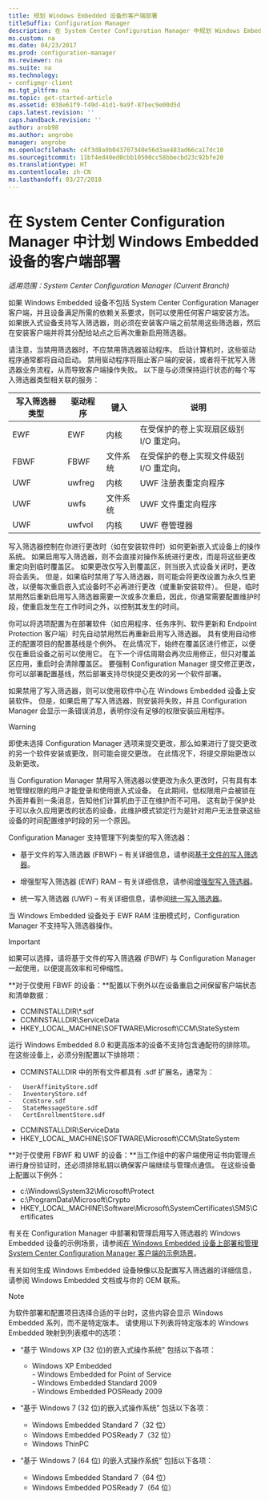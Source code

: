 ```yaml
---
title: 规划 Windows Embedded 设备的客户端部署
titleSuffix: Configuration Manager
description: 在 System Center Configuration Manager 中规划 Windows Embedded 设备的客户端部署。
ms.custom: na
ms.date: 04/23/2017
ms.prod: configuration-manager
ms.reviewer: na
ms.suite: na
ms.technology:
- configmgr-client
ms.tgt_pltfrm: na
ms.topic: get-started-article
ms.assetid: 038e61f9-f49d-41d1-9a9f-87bec9e00d5d
caps.latest.revision: ''
caps.handback.revision: ''
author: arob98
ms.author: angrobe
manager: angrobe
ms.openlocfilehash: c4f3d8a9b043707340e56d3ae483ad66ca17dc10
ms.sourcegitcommit: 11bf4ed40ed0cbb10500cc58bbecbd23c92bfe20
ms.translationtype: HT
ms.contentlocale: zh-CN
ms.lasthandoff: 03/27/2018
---
```

# <a name="planning-for-client-deployment-to-windows-embedded-devices-in-system-center-configuration-manager"></a>在 System Center Configuration Manager 中计划 Windows Embedded 设备的客户端部署

*适用范围：System Center Configuration Manager (Current Branch)*

<a name="BKMK_DeployClientEmbedded"></a>如果 Windows Embedded 设备不包括 System Center Configuration Manager 客户端，并且设备满足所需的依赖关系要求，则可以使用任何客户端安装方法。 如果嵌入式设备支持写入筛选器，则必须在安装客户端之前禁用这些筛选器，然后在安装客户端并将其分配给站点之后再次重新启用筛选器。  

 请注意，当禁用筛选器时，不应禁用筛选器驱动程序。 启动计算机时，这些驱动程序通常都将自动启动。 禁用驱动程序将阻止客户端的安装，或者将干扰写入筛选器业务流程，从而导致客户端操作失败。 以下是与必须保持运行状态的每个写入筛选器类型相关联的服务：  

|写入筛选器类型|驱动程序|键入|说明|  
|-----------------------|------------|----------|-----------------|  
|EWF|EWF|内核|在受保护的卷上实现扇区级别 I/O 重定向。|  
|FBWF|FBWF|文件系统|在受保护的卷上实现文件级别 I/O 重定向。|  
|UWF|uwfreg|内核|UWF 注册表重定向程序|  
|UWF|uwfs|文件系统|UWF 文件重定向程序|  
|UWF|uwfvol|内核|UWF 卷管理器|  

 写入筛选器控制在你进行更改时（如在安装软件时）如何更新嵌入式设备上的操作系统。 如果启用写入筛选器，则不会直接对操作系统进行更改，而是将这些更改重定向到临时覆盖区。 如果更改仅写入到覆盖区，则当嵌入式设备关闭时，更改将会丢失。 但是，如果临时禁用了写入筛选器，则可能会将更改设置为永久性更改，以便每次重启嵌入式设备时不必再进行更改（或重新安装软件）。 但是，临时禁用然后重新启用写入筛选器需要一次或多次重启，因此，你通常需要配置维护时段，使重启发生在工作时间之外，以控制其发生的时间。  

 你可以将选项配置为在部署软件（如应用程序、任务序列、软件更新和 Endpoint Protection 客户端）时先自动禁用然后再重新启用写入筛选器。 具有使用自动修正的配置项目的配置基线是个例外。 在此情况下，始终在覆盖区进行修正，以便仅在重启设备之前可以使用它。 在下一个评估周期会再次应用修正，但只对覆盖区应用，重启时会清除覆盖区。 要强制 Configuration Manager 提交修正更改，你可以部署配置基线，然后部署支持尽快提交更改的另一个软件部署。  

 如果禁用了写入筛选器，则可以使用软件中心在 Windows Embedded 设备上安装软件。 但是，如果启用了写入筛选器，则安装将失败，并且 Configuration Manager 会显示一条错误消息，表明你没有足够的权限安装应用程序。  

> [!WARNING]  
>  即使未选择 Configuration Manager 选项来提交更改，那么如果进行了提交更改的另一个软件安装或更改，则可能会提交更改。 在此情况下，将提交原始更改以及新更改。  

 当 Configuration Manager 禁用写入筛选器以使更改为永久更改时，只有具有本地管理权限的用户才能登录和使用嵌入式设备。 在此期间，低权限用户会被锁在外面并看到一条消息，告知他们计算机由于正在维护而不可用。 这有助于保护处于可以永久应用更改的状态的设备，此维护模式锁定行为是针对用户无法登录这些设备的时间配置维护时段的另一个原因。  

 Configuration Manager 支持管理下列类型的写入筛选器：  

-   基于文件的写入筛选器 (FBWF) – 有关详细信息，请参阅[基于文件的写入筛选器](http://go.microsoft.com/fwlink/?LinkID=204717)。  

-   增强型写入筛选器 (EWF) RAM – 有关详细信息，请参阅[增强型写入筛选器](http://go.microsoft.com/fwlink/?LinkId=204718)。  

-   统一写入筛选器 (UWF) – 有关详细信息，请参阅[统一写入筛选器](http://go.microsoft.com/fwlink/?LinkId=309236)。  

 当 Windows Embedded 设备处于 EWF RAM 注册模式时，Configuration Manager 不支持写入筛选器操作。  

> [!IMPORTANT]  
>  如果可以选择，请将基于文件的写入筛选器 (FBWF) 与 Configuration Manager 一起使用，以便提高效率和可伸缩性。
>
> **对于仅使用 FBWF 的设备：**配置以下例外以在设备重启之间保留客户端状态和清单数据：  
>   
>  -   CCMINSTALLDIR\\*.sdf  
> -   CCMINSTALLDIR\ServiceData  
> -   HKEY_LOCAL_MACHINE\SOFTWARE\Microsoft\CCM\StateSystem  
>   
>  运行 Windows Embedded 8.0 和更高版本的设备不支持包含通配符的排除项。 在这些设备上，必须分别配置以下排除项：  
>   
>  -   CCMINSTALLDIR 中的所有文件都具有 .sdf 扩展名，通常为：  
>   
>     -   UserAffinityStore.sdf  
>     -   InventoryStore.sdf  
>     -   CcmStore.sdf  
>     -   StateMessageStore.sdf  
>     -   CertEnrollmentStore.sdf  
> -   CCMINSTALLDIR\ServiceData  
> -   HKEY_LOCAL_MACHINE\SOFTWARE\Microsoft\CCM\StateSystem  
>   
> **对于仅使用 FBWF 和 UWF 的设备：**当工作组中的客户端使用证书向管理点进行身份验证时，还必须排除私钥以确保客户端继续与管理点通信。 在这些设备上配置以下例外：  
>   
>  -   c:\Windows\System32\Microsoft\Protect  
> -   c:\ProgramData\Microsoft\Crypto  
> -   HKEY_LOCAL_MACHINE\Software\Microsoft\SystemCertificates\SMS\Certificates  

 有关在 Configuration Manager 中部署和管理启用写入筛选器的 Windows Embedded 设备的示例场景，请参阅[在 Windows Embedded 设备上部署和管理 System Center Configuration Manager 客户端的示例场景](../../../../core/clients/deploy/example-scenario-for-deploying-and-managing-clients-on-windows-embedded-devices.md)。  

 有关如何生成 Windows Embedded 设备映像以及配置写入筛选器的详细信息，请参阅 Windows Embedded 文档或与你的 OEM 联系。  

> [!NOTE]  
>  为软件部署和配置项目选择合适的平台时，这些内容会显示 Windows Embedded 系列，而不是特定版本。 请使用以下列表将特定版本的 Windows Embedded 映射到列表框中的选项：  
>   
>  -   “基于 Windows XP (32 位)的嵌入式操作系统” 包括以下各项：  
>   
>      -   Windows XP Embedded  
>     -   Windows Embedded for Point of Service  
>     -   Windows Embedded Standard 2009  
>     -   Windows Embedded POSReady 2009  
> -   “基于 Windows 7 (32 位)的嵌入式操作系统” 包括以下各项：  
>   
>      -   Windows Embedded Standard 7（32 位）  
>     -   Windows Embedded POSReady 7（32 位）  
>     -   Windows ThinPC  
> -   “基于 Windows 7 (64 位) 的嵌入式操作系统” 包括以下各项：  
>   
>      -   Windows Embedded Standard 7（64 位）  
>     -   Windows Embedded POSReady 7（64 位）
